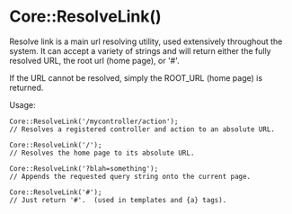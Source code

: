 # Core::ResolveLink()

Resolve link is a main url resolving utility, used extensively throughout the system.  It can accept a variety of strings
and will return either the fully resolved URL, the root url (home page), or '#'.

If the URL cannot be resolved, simply the ROOT_URL (home page) is returned.

Usage:

    Core::ResolveLink('/mycontroller/action');
    // Resolves a registered controller and action to an absolute URL.

    Core::ResolveLink('/');
    // Resolves the home page to its absolute URL.

    Core::ResolveLink('?blah=something');
    // Appends the requested query string onto the current page.

    Core::ResolveLink('#');
    // Just return '#'.  (used in templates and {a} tags).
